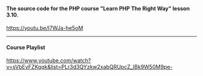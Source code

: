 #### The source code for the PHP course "Learn PHP The Right Way" lesson 3.10.

https://youtu.be/I7WJa-he5oM

---
#### Course Playlist
https://www.youtube.com/watch?v=sVbEyFZKgqk&list=PLr3d3QYzkw2xabQRUpcZ_IBk9W50M9pe-
